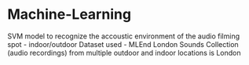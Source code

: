 # Machine-Learning
SVM model to recognize the accoustic environment of the audio filming spot - indoor/outdoor 
Dataset used - MLEnd London Sounds Collection (audio recordings) from multiple outdoor and indoor locations is London
